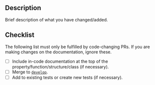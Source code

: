 ## Description

Brief description of what you have changed/added.

## Checklist

The following list must only be fulfilled by code-changing PRs. If you are making changes on the documentation, ignore these.

-   [ ] Include in-code documentation at the top of the property/function/structure/class (if necessary).
-   [ ] Merge to [`develop`](https://github.com/dehesa/Conbini/tree/develop).
-   [ ] Add to existing tests or create new tests (if necessary).
